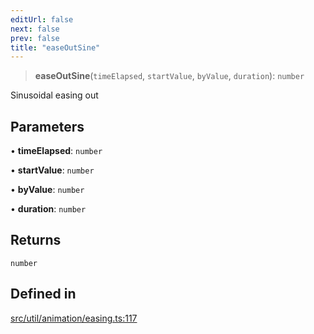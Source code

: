 ```yaml
---
editUrl: false
next: false
prev: false
title: "easeOutSine"
---
```


> **easeOutSine**(`timeElapsed`, `startValue`, `byValue`, `duration`): `number`

Sinusoidal easing out

## Parameters

• **timeElapsed**: `number`

• **startValue**: `number`

• **byValue**: `number`

• **duration**: `number`

## Returns

`number`

## Defined in

[src/util/animation/easing.ts:117](https://github.com/fabricjs/fabric.js/blob/5c1240d8b4662e45868dd33f385f941de21c8e9c/src/util/animation/easing.ts#L117)
